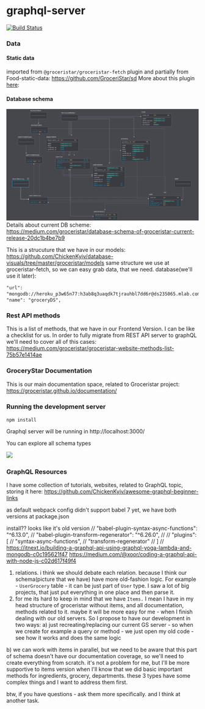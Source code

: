 # graphql-server
[![Build Status](https://travis-ci.org/GroceriStar/graphql-server.svg?branch=master)](https://travis-ci.org/GroceriStar/graphql-server)

### Data

#### Static data
imported from `@groceristar/groceristar-fetch` plugin and partially from Food-static-data: https://github.com/GroceriStar/sd
More about this plugin [here](https://medium.com/groceristar/groceristar-fetch-small-module-that-weve-created-8b4a62bd5d7b):

#### Database schema
![schema](https://raw.githubusercontent.com/ChickenKyiv/database-visuals/master/Groceristar%20%20%20SqlDBM.png)
Details about current DB scheme: https://medium.com/groceristar/database-schema-of-groceristar-current-release-20dc1b4be7b9

This is a strucuture that we have in our models:
https://github.com/ChickenKyiv/database-visuals/tree/master/groceristar/models
same structure we use at groceristar-fetch, so we can easy grab data, that we need.
database(we'll use it later):
```
"url": "mongodb://heroku_p3w65n77:h3ab8q3uaqdk7tjrauhbl7dd6r@ds235065.mlab.com:35065/heroku_p3w65n77",
"name": "groceryDS",

```

### Rest API methods
This is a list of methods, that we have in our Frontend Version.
I can be like a checklist for us. In order to fully migrate from REST API server to graphQL we'll need to cover all of this cases: https://medium.com/groceristar/groceristar-website-methods-list-75b57e1414ae


 ### GroceryStar Documentation
 This is our main documentation space, related to Groceristar project: https://groceristar.github.io/documentation/


### Running the development server

```
npm install
```
Graphql server will be running in http://localhost:3000/

You can explore all schema types

![](https://i.imgur.com/YIGJRJH.png)


### GraphQL Resources
I have some collection of tutorials, websites, related to GraphQL topic, storing it here: https://github.com/ChickenKyiv/awesome-graphql-beginner-links


as default webpack config didn't support babel 7 yet, we have both versions at package.json


install?? looks like it's old version
// "babel-plugin-syntax-async-functions": "^6.13.0",
// "babel-plugin-transform-regenerator": "^6.26.0",
//
//     "plugins": [
// 		"syntax-async-functions",
// 		"transform-regenerator"
//   ]
//
https://itnext.io/building-a-graphql-api-using-graphql-yoga-lambda-and-mongodb-c0c195621f47
https://medium.com/@xoor/coding-a-graphql-api-with-node-js-c02d617f49f4

1) relations. i think we should debate each relation. because I think
our schema(picture that we have) have more old-fashion logic. For example -
`UserGrocery` table - it can be just part of `User` type. I saw a lot of
big projects, that just put everything in one place and then parse it.
2) for me its hard to keep in mind that we have `Items.` I mean I have in
my head structure of groceristar without items, and all documentation,
methods related to it. maybe it will be more easy for me - when I finish
dealing with our old servers. So I propose to have our development in two
ways:
a) just recreating/replacing our current GS server - so when we create for
example a query or method - we just open my old code - see how it works and
does the same logic

b) we can work with items in parallel, but we need to be aware that this
part of schema doesn't have our documentation coverage, so we'll need to
create everything from scratch.
it's not a problem for me, but I'll be more supportive to items version
when I'll know that we did basic important methods for ingredients,
grocery, departments. these 3 types have some complex things and I want to
address them first.

btw, if you have questions - ask them more specifically. and I think at
another task.
